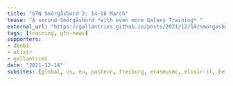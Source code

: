 ```yaml
---
title: "GTN Smörgåsbord 2: 14-18 March"
tease: "A second Smörgåsbord *with even more Galaxy Training* "
external_url: "https://gallantries.github.io/posts/2021/12/14/smorgasbord2-tapas/"
tags: [training, gtn-news]
supporters:
- denbi
- elixir
- gallantries
date: "2021-12-14"
subsites: [global, us, eu, pasteur, freiburg, erasmusmc, elixir-it, belgium, genouest]
---
```

